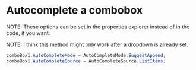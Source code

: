 # Autocomplete a combobox


NOTE: These options can be set in the properties explorer instead of in the code, if you want.

NOTE: I think this method might only work after a dropdown is already set.

```csharp
comboBox1.AutoCompleteMode = AutoCompleteMode.SuggestAppend;
comboBox1.AutoCompleteSource = AutoCompleteSource.ListItems;
```

